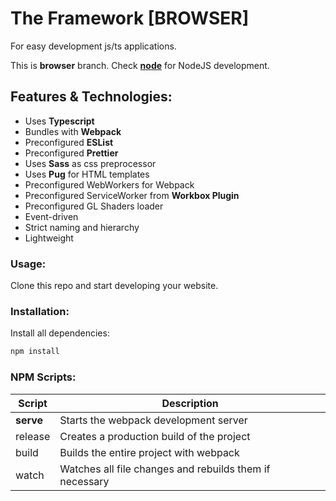 # The Framework [BROWSER]
For easy development js/ts applications.

This is **browser** branch. Check [**node**](https://github.com/Azarattum/TheFramework/tree/node) for NodeJS development.

## Features & Technologies:
  - Uses **Typescript**
  - Bundles with **Webpack**
  - Preconfigured **ESList**
  - Preconfigured **Prettier**
  - Uses **Sass** as css preprocessor
  - Uses **Pug** for HTML templates
  - Preconfigured WebWorkers for Webpack
  - Preconfigured ServiceWorker from **Workbox Plugin**
  - Preconfigured GL Shaders loader
  - Event-driven
  - Strict naming and hierarchy
  - Lightweight

### Usage:
Clone this repo and start developing your website.

### Installation: 
Install all dependencies:
```sh
npm install
```

### NPM Scripts:
| Script    | Description                                             |
| --------- | ------------------------------------------------------- |
| **serve** | Starts the webpack development server                   |
| release   | Creates a production build of the project               |
| build     | Builds the entire project with webpack                  |
| watch     | Watches all file changes and rebuilds them if necessary |
